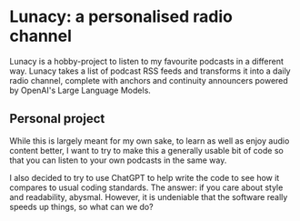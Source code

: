 # Lunacy: a personalised radio channel

Lunacy is a hobby-project to listen to my favourite podcasts in a different way.
Lunacy takes a list of podcast RSS feeds and transforms it into a daily radio channel, complete with
anchors and continuity announcers powered by OpenAI's Large Language Models.

## Personal project
While this is largely meant for my own sake, to learn as well as enjoy audio content better, I want to
try to make this a generally usable bit of code so that you can listen to your own podcasts in the same
way.

I also decided to try to use ChatGPT to help write the code to see how it compares to usual coding standards.
The answer: if you care about style and readability, abysmal.
However, it is undeniable that the software really speeds up things, so what can we do?
